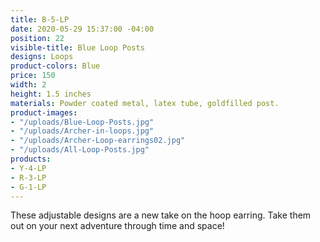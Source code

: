 ```yaml
---
title: B-5-LP
date: 2020-05-29 15:37:00 -04:00
position: 22
visible-title: Blue Loop Posts
designs: Loops
product-colors: Blue
price: 150
width: 2
height: 1.5 inches
materials: Powder coated metal, latex tube, goldfilled post.
product-images:
- "/uploads/Blue-Loop-Posts.jpg"
- "/uploads/Archer-in-loops.jpg"
- "/uploads/Archer-Loop-earrings02.jpg"
- "/uploads/All-Loop-Posts.jpg"
products:
- Y-4-LP
- R-3-LP
- G-1-LP
---
```


These adjustable designs are a new take on the hoop earring. Take them out on your next adventure through time and space!